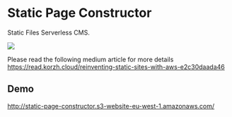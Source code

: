 # Static Page Constructor

Static Files Serverless CMS.

![](https://s3.eu-central-1.amazonaws.com/japanesevedro/1*bFdhu-99LRM6wVrWR6wLQw.png)

Please read the following medium article for more details https://read.korzh.cloud/reinventing-static-sites-with-aws-e2c30daada46

## Demo

http://static-page-constructor.s3-website-eu-west-1.amazonaws.com/
